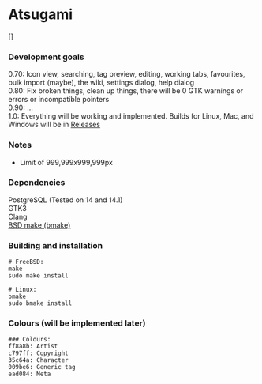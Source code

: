 Atsugami
========
[[](https://github.com/natem-nvsd/atsugami/blob/master/readme_header_picture.png)]

### Development goals
0.70:	Icon view, searching, tag preview, editing, working tabs, favourites, bulk import (maybe), the wiki, settings dialog, help dialog  
0.80:	Fix broken things, clean up things, there will be 0 GTK warnings or errors or incompatible pointers  
0.90:	...  
1.0:	Everything will be working and implemented. Builds for Linux, Mac, and Windows will be in [Releases](https://github.com/natem-nvsd/atsugami/releases)  

### Notes
*	Limit of 999,999x999,999px  

### Dependencies
PostgreSQL (Tested on 14 and 14.1)  
GTK3  
Clang  
[BSD make (bmake)](https://github.com/natem-nvsd/bmake)

### Building and installation
```
# FreeBSD:
make
sudo make install

# Linux:
bmake
sudo bmake install
```  

### Colours (will be implemented later)
```
### Colours:
ff8a8b: Artist  
c797ff: Copyright  
35c64a: Character  
009be6: Generic tag  
ead084: Meta    
```
